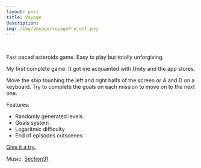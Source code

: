 ```yaml
---
layout: post
title: Voyage
description:
img: /img/voyage/voyageProject.png
---
```

<div class="img_row">
	<img class="col three" src="{{ site.baseurl }}/img/voyage/voyage1.png" alt="" title="Voyage"/>
</div>
<br>

Fast paced asteroids game. Easy to play but totally unforgiving.

My first complete game. It got me acquainted with Unity and the app stores.

Move the ship touching the left and right halfs of the screen or A and D on a keyboard. Try to complete the goals on each mission to move on to the next one.

Features:
- Randomly generated levels.
- Goals system
- Logaritmic difficulty
- End of episodes cutscenes

<a class="gameLink" href="{{ site.baseurl }}/webgl/voyage/index.html" target="_blank"> Give it a try. </a>

<div class="credits">
Music: <a href="https://s31tech.org" target="_blank"> Section31 </a>
</div>
